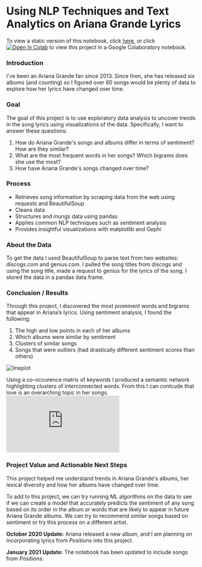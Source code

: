 
# Using NLP Techniques and Text Analytics on Ariana Grande Lyrics 

To view a static version of this notebook, click [here](https://github.com/tatianabarbone/text-analytics/blob/master/text_analytics_ariana_grande.ipynb), or click 
[![Open In Colab](https://colab.research.google.com/assets/colab-badge.svg)](https://colab.research.google.com/drive/1x2GxmWUc-uERbEl4av0jqz4BmrFKgdIT)  to view this project in a Google Colaboratory notebook.

### Introduction

I've been an Ariana Grande fan since 2013. Since then, she has released six albums (and counting) so I figured over 60 songs would be plenty of data to explore how her lyrics have changed over time.

### Goal

The goal of this project is to use exploratory data analysis to uncover trends in the song lyrics using visualizations of the data. Specifically, I want to answer these questions:

1. How do Ariana Grande's songs and albums differ in terms of sentiment? How are they similar?
2. What are the most frequent words in her songs? Which bigrams does she use the most?
3. How have Ariana Grande's songs changed over time?

### Process

* Retrieves song information by scraping data from the web using requests and BeautifulSoup
* Cleans data
* Structures and mungs data using pandas
* Applies common NLP techniques such as sentiment analysis
* Provides insightful visualizations with matplotlib and Gephi

### About the Data

To get the data I used BeautifulSoup to parse text from two websites: discogs.com and genius.com. I pulled the song titles from discogs and using the song title, made a request to genius for the lyrics of the song. I stored the data in a pandas data frame.

### Conclusion / Results

Through this project, I discovered the most prominent words and bigrams that appear in Ariana’s lyrics. Using sentiment analysis, I found the following:
1. The high and low points in each of her albums 
2. Which albums were similar by sentiment
3. Clusters of similar songs 
4. Songs that were outliers (had drastically different sentiment scores than others)

![lineplot](https://github.com/tatianabarbone/text-analytics/blob/master/images/sentiment_lineplot.png)

Using a co-occurence matrix of keywords I produced a semantic network highlighting clusters of interconnected words. From this I can conlcude that love is an overarching topic in her songs.
![Co-occurence matrix](https://github.com/tatianabarbone/text-analytics/blob/master/images/semantic-network.pdf)


### Project Value and Actionable Next Steps

This project helped me understand trends in Ariana Grande's albums, her lexical diversity and how her albums have changed over time.

To add to this project, we can try running ML algorithms on the data to see if we can create a model that accurately predicts the sentiment of any song based on its order in the album or words that are likely to appear in future Ariana Grande albums. We can try to recommend similar songs based on sentiment or try this process on a different artist.

**October 2020 Update:** Ariana released a new album, and I am planning on incorporating lyrics from *Positions* into this project.

**January 2021 Update:** The notebook has been updated to include songs from *Positions*.
